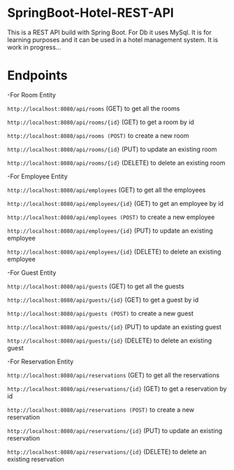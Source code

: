 # SpringBoot-Hotel-REST-API
This is a REST API build with Spring Boot. For Db it uses MySql. It is for learning purposes and it can be used in a hotel management system.
It is work in progress...

# Endpoints

-For Room Entity

`http://localhost:8080/api/rooms` (GET) to get all the rooms

`http://localhost:8080/api/rooms/{id}` (GET) to get a room by id

`http://localhost:8080/api/rooms (POST)` to create a new room

`http://localhost:8080/api/rooms/{id}` (PUT) to update an existing room

`http://localhost:8080/api/rooms/{id}` (DELETE) to delete an existing room


-For Employee Entity

`http://localhost:8080/api/employees` (GET) to get all the employees

`http://localhost:8080/api/employees/{id}` (GET) to get an employee by id

`http://localhost:8080/api/employees (POST)` to create a new employee

`http://localhost:8080/api/employees/{id}` (PUT) to update an existing employee

`http://localhost:8080/api/employees/{id}` (DELETE) to delete an existing employee


-For Guest Entity

`http://localhost:8080/api/guests` (GET) to get all the guests

`http://localhost:8080/api/guests/{id}` (GET) to get a guest by id

`http://localhost:8080/api/guests (POST)` to create a new guest

`http://localhost:8080/api/guests/{id}` (PUT) to update an existing guest

`http://localhost:8080/api/guests/{id}` (DELETE) to delete an existing guest


-For Reservation Entity

`http://localhost:8080/api/reservations` (GET) to get all the reservations

`http://localhost:8080/api/reservations/{id}` (GET) to get a reservation by id

`http://localhost:8080/api/reservations (POST)` to create a new reservation

`http://localhost:8080/api/reservations/{id}` (PUT) to update an existing reservation

`http://localhost:8080/api/reservations/{id}` (DELETE) to delete an existing reservation
